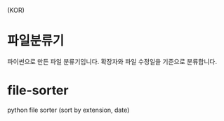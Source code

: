 (KOR)
# 파일분류기
파이썬으로 만든 파일 분류기입니다. 확장자와 파일 수정일을 기준으로 분류합니다.



# file-sorter
python file sorter (sort by extension, date)

